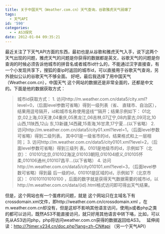 ```yaml
---
title: 关于中国天气（Weather.com.cn）天气查询，谷歌雅虎天气弱爆了
tags:
  - 天气API
id: '590'
categories:
  - - AS3探究
date: 2012-01-04 09:35:21
---
```


最近关注了下天气API方面的东西，最初也是从谷歌和雅虎天气入手，说下这两个天气出现的问题，雅虎天气的问题是你获得的数据都是英文，谷歌天气的问题是你查询的时候必须告诉他城市的拼音名或者城市id什么的，不能通过汉字直接查，有一个小发现共享下，搜狐的查ip时返回的城市id，可以直接用于谷歌天气查询，另外貌似公认的谷歌天气不够全面。 好吧，最后我选择了用中国天气（Weather.com.cn），中国天气 这个网站的数据还是非常全面的，还都是中文的。下面是他的数据获取方式：

> 城市id获取方式： 1. 访问http://m.weather.com.cn/data5/city.xml?level=0，（后面level参数可省略）得到一级列表（省、 直辖市、自治区），结果用逗号隔开，id和城市名称使用竖线“”隔开；结果示例如下： 01北京,02上海,03天津,04重庆,05黑龙江,06吉林,07辽宁,08内蒙古,09河北,10山西,11陕西,12山 东,13新疆,14西藏,15青海,16甘肃,17宁夏…(以下省略） 2. 访问http://m.weather.com.cn/data5/city01.xml?level=1，（后面level参数可省略）得到二级列表。 其中01是一级省市的id，结果格式和上一层相同； 3. 访问http://m.weather.com.cn/data5/city0101.xml?level=2，（后面level参数可省略）得到三级列 表。0101是地级市的id，示例如下（北京）： 010101北京,010102海淀,010103朝阳,010104顺义,010105怀柔,010106通州,010107昌平…(以下省略） 4. 访问http://m.weather.com.cn/data5/city010101.xml?level=3，（后面level参数可省略）得到最 后一级的id，010101是区域的id，示例如下（北京市区）： 010101101010100 ，后面的数字就是获得天气数据需要的城市id，以http://m.weather.com.cn/data/{id}.html格式访问即可得出天气结果。

但是，这个网站也有一个蛋疼的问题，就是 这个网站只在主域名下有crossdomain.xml文件，即http://weather.com.cn/crossdomain.xml ，在m.weather.com.cn却没有，但是这却不影响其他语言访问，使用js或者php之类的都可以访问，既然AS3不能直接访问，就只好用其他语言中转下咯，比如，可以先从AS3访问php，php将访问weather.com.cn获得的数据返回给AS3。   延伸阅读：http://7timer.y234.cn/doc.php?lang=zh-CN#api （另一个天气API）